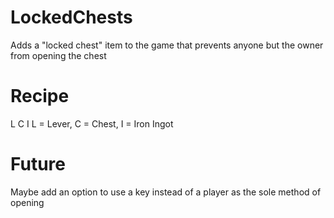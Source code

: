 # LockedChests
Adds a "locked chest" item to the game that prevents anyone but the owner from opening the chest
# Recipe
L
C
I
L = Lever, C = Chest, I = Iron Ingot
# Future
Maybe add an option to use a key instead of a player as the sole method of opening
